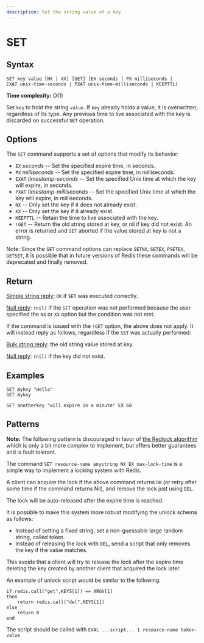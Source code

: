```yaml
---
description: Set the string value of a key
---
```


# SET

## Syntax

    SET key value [NX | XX] [GET] [EX seconds | PX milliseconds | EXAT unix-time-seconds | PXAT unix-time-milliseconds | KEEPTTL]

**Time complexity:** O(1)

Set `key` to hold the string `value`.
If `key` already holds a value, it is overwritten, regardless of its type.
Any previous time to live associated with the key is discarded on successful `SET` operation.

## Options

The `SET` command supports a set of options that modify its behavior:

* `EX` *seconds* -- Set the specified expire time, in seconds.
* `PX` *milliseconds* -- Set the specified expire time, in milliseconds.
* `EXAT` *timestamp-seconds* -- Set the specified Unix time at which the key will expire, in seconds.
* `PXAT` *timestamp-milliseconds* -- Set the specified Unix time at which the key will expire, in milliseconds.
* `NX` -- Only set the key if it does not already exist.
* `XX` -- Only set the key if it already exist.
* `KEEPTTL` -- Retain the time to live associated with the key.
* `!GET` -- Return the old string stored at key, or nil if key did not exist. An error is returned and `SET` aborted if the value stored at key is not a string.

Note: Since the `SET` command options can replace `SETNX`, `SETEX`, `PSETEX`, `GETSET`, it is possible that in future versions of Redis these commands will be deprecated and finally removed.

## Return

[Simple string reply](https://redis.io/docs/reference/protocol-spec#resp-simple-strings): `OK` if `SET` was executed correctly.

[Null reply](https://redis.io/docs/reference/protocol-spec#resp-bulk-strings): `(nil)` if the `SET` operation was not performed because the user specified the `NX` or `XX` option but the condition was not met.

If the command is issued with the `!GET` option, the above does not apply. It will instead reply as follows, regardless if the `SET` was actually performed:

[Bulk string reply](https://redis.io/docs/reference/protocol-spec#resp-bulk-strings): the old string value stored at key.

[Null reply](https://redis.io/docs/reference/protocol-spec#resp-bulk-strings): `(nil)` if the key did not exist.

## Examples

```cli
SET mykey "Hello"
GET mykey

SET anotherkey "will expire in a minute" EX 60
```

## Patterns

**Note:** The following pattern is discouraged in favor of [the Redlock algorithm](https://redis.io/topics/distlock) which is only a bit more complex to implement, but offers better guarantees and is fault tolerant.

The command `SET resource-name anystring NX EX max-lock-time` is a simple way to implement a locking system with Redis.

A client can acquire the lock if the above command returns `OK` (or retry after some time if the command returns Nil), and remove the lock just using `DEL`.

The lock will be auto-released after the expire time is reached.

It is possible to make this system more robust modifying the unlock schema as follows:

* Instead of setting a fixed string, set a non-guessable large random string, called token.
* Instead of releasing the lock with `DEL`, send a script that only removes the key if the value matches.

This avoids that a client will try to release the lock after the expire time deleting the key created by another client that acquired the lock later.

An example of unlock script would be similar to the following:

    if redis.call("get",KEYS[1]) == ARGV[1]
    then
        return redis.call("del",KEYS[1])
    else
        return 0
    end

The script should be called with `EVAL ...script... 1 resource-name token-value`
